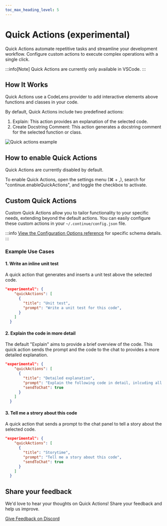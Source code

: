 ```yaml
---
toc_max_heading_level: 5
---
```


# Quick Actions (experimental)

Quick Actions automate repetitive tasks and streamline your development workflow. Configure custom actions to execute complex operations with a single click.

:::info[Note]
Quick Actions are currently only available in VSCode.
:::

## How It Works

Quick Actions use a CodeLens provider to add interactive elements above functions and classes in your code.

By default, Quick Actions include two predefined actions:

1. Explain: This action provides an explanation of the selected code.
2. Create Docstring Comment: This action generates a docstring comment for the selected function or class.

![Quick actions example](/img/quick-actions-example.png)

## How to enable Quick Actions

Quick Actions are currently disabled by default.

To enable Quick Actions, open the settings menu (⌘ + ,), search for "continue.enableQuickActions", and toggle the checkbox to activate.

## Custom Quick Actions

Custom Quick Actions allow you to tailor functionality to your specific needs, extending beyond the default actions. You can easily configure these custom actions in your `~/.continue/config.json` file.

:::info
[View the Configuration Options reference](../reference/config) for specific schema details.
:::

### Example Use Cases

#### 1. Write an inline unit test

A quick action that generates and inserts a unit test above the selected code.

```json title=~/.continue/config.json
"experimental": {
    "quickActions": [
      {
        "title": "Unit test",
        "prompt": "Write a unit test for this code",
      }
    ]
  }
```

#### 2. Explain the code in more detail

The default "Explain" aims to provide a brief overview of the code. This quick action sends the prompt and the code to the chat to provides a more detailed explanation.

```json title=~/.continue/config.json
"experimental": {
    "quickActions": [
      {
        "title": "Detailed explanation",
        "prompt": "Explain the following code in detail, inlcuding all methods and properties",
        "sendToChat": true
      }
    ]
  }
```

#### 3. Tell me a strory about this code

A quick action that sends a prompt to the chat panel to tell a story about the selected code.

```json title=~/.continue/config.json
"experimental": {
    "quickActions": [
      {
        "title": "Storytime",
        "prompt": "Tell me a story about this code",
        "sendToChat": true
      }
    ]
  }
```

## Share your feedback

We'd love to hear your thoughts on Quick Actions! Share your feedback and help us improve.

<!-- Discord Feedback channel -->

<a href="https://discord.com/channels/1108621136150929458/1156679146932535376" className="button button--primary">Give Feedback on Discord</a>

